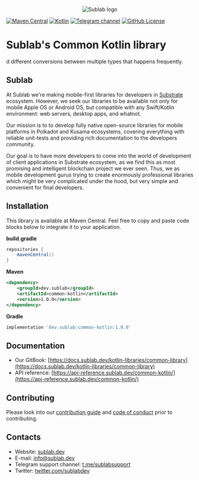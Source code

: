 <div align="center">

  <picture>
    <source media="(prefers-color-scheme: dark)" srcset="https://sublab.dev/logo_light.png">
    <img alt="Sublab logo" src="https://sublab.dev/logo.png">
  </picture>

</div>

[![Maven Central](https://img.shields.io/maven-central/v/dev.sublab/common-kotlin)](https://mvnrepository.com/artifact/dev.sublab/common-kotlin)
[![Kotlin](https://img.shields.io/badge/kotlin-1.7.21-blue.svg?logo=kotlin)](http://kotlinlang.org)
[![Telegram channel](https://img.shields.io/badge/chat-telegram-green.svg?logo=telegram)](https://t.me/sublabsupport)
[![GitHub License](https://img.shields.io/badge/license-Apache%20License%202.0-blue.svg?style=flat)](http://www.apache.org/licenses/LICENSE-2.0)

# Sublab's Common Kotlin library

d different conversions between multiple types that happens frequently.

## Sublab

At Sublab we're making mobile-first libraries for developers in [Substrate](https://substrate.io) ecosystem. However, we seek our libraries to be available not only for mobile Apple OS or Android OS, but compatible with any Swift/Kotlin environment: web servers, desktop apps, and whatnot.

Our mission is to to develop fully native open-source libraries for mobile platforms in Polkadot and Kusama ecosystems, covering everything with reliable unit-tests and providing rich documentation to the developers community. 

Our goal is to have more developers to come into the world of development of client applications in Substrate ecosystem, as we find this as most promising and intelligent blockchain project we ever seen. Thus, we as mobile development gurus trying to create enormously professional libraries which might be very complicated under the hood, but very simple and convenient for final developers.

## Installation

This library is available at Maven Central. Feel free to copy and paste code blocks below to integrate it to your application.

**build.gradle**

```groovy
repositories {
    mavenCentral()
}
```

**Maven**

```xml
<dependency>
    <groupId>dev.sublab</groupId>
    <artifactId>common-kotlin</artifactId>
    <version>1.0.0</version>
</dependency>
```

**Gradle**

```groovy
implementation 'dev.sublab:common-kotlin:1.0.0'
```

## Documentation

- Our GitBook: [https://docs.sublab.dev/kotlin-libraries/common-library](https://docs.sublab.dev/kotlin-libraries/common-library)
- API reference: [https://api-reference.sublab.dev/common-kotlin/](https://api-reference.sublab.dev/common-kotlin/)

## Contributing

Please look into our [contribution guide](CONTRIBUTING.md) and [code of conduct](CODE_OF_CONDUCT.md) prior to contributing.

## Contacts

- Website: [sublab.dev](https://sublab.dev)
- E-mail: [info@sublab.dev](mailto:info@sublab.dev)
- Telegram support channel: [t.me/sublabsupport](t.me/sublabsupport)
- Twitter: [twitter.com/sublabdev](https://twitter.com/sublabdev)
